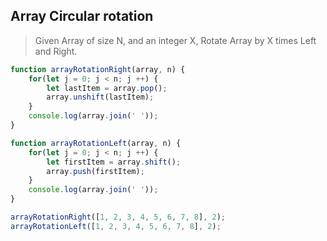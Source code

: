 ## Array Circular rotation

> Given Array of size N, and an integer X, Rotate Array by X times Left and Right.

```javascript
function arrayRotationRight(array, n) {
    for(let j = 0; j < n; j ++) {
        let lastItem = array.pop();
        array.unshift(lastItem);
    }
    console.log(array.join(' '));
}

function arrayRotationLeft(array, n) {
    for(let j = 0; j < n; j ++) {
        let firstItem = array.shift();
        array.push(firstItem);
    }
    console.log(array.join(' '));
}

arrayRotationRight([1, 2, 3, 4, 5, 6, 7, 8], 2);
arrayRotationLeft([1, 2, 3, 4, 5, 6, 7, 8], 2);
```